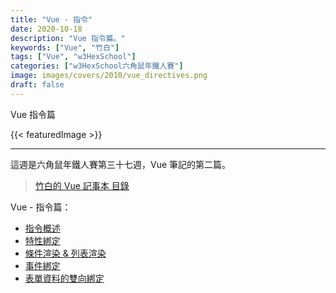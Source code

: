 ```yaml
---
title: "Vue - 指令"
date: 2020-10-18
description: "Vue 指令篇。"
keywords: ["Vue", "竹白"]
tags: ["Vue", "w3HexSchool"]
categories: ["w3HexSchool六角鼠年鐵人賽"]
image: images/covers/2010/vue_directives.png
draft: false
---
```


Vue 指令篇

<!--more-->

{{< featuredImage >}}

<hr>

這週是六角鼠年鐵人賽第三十七週，Vue 筆記的第二篇。

>[竹白的 Vue 記事本 目錄](/posts/vue/menu/)

Vue - 指令篇：
- [指令概述](/posts/vue/directives/directives/)
- [特性綁定](/posts/vue/directives/vbind/)
- [條件渲染 & 列表渲染](/posts/vue/directives/vifvfor/)
- [事件綁定](/posts/vue/directives/von/)
- [表單資料的雙向綁定](/posts/vue/directives/vmodel/)

